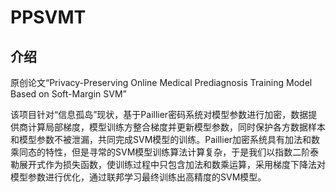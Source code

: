 # PPSVMT
## 介绍

原创论文“Privacy-Preserving Online Medical Prediagnosis Training Model Based on Soft-Margin SVM”

该项目针对“信息孤岛”现状，基于Paillier密码系统对模型参数进行加密，数据提供商计算局部梯度，模型训练方整合梯度并更新模型参数，同时保护各方数据样本和模型参数不被泄漏，共同完成SVM模型的训练。Paillier加密系统具有加法和数乘同态的特性，但是寻常的SVM模型训练算法计算复杂，于是我们以指数二阶泰勒展开式作为损失函数，使训练过程中只包含加法和数乘运算，采用梯度下降法对模型参数进行优化，通过联邦学习最终训练出高精度的SVM模型。
